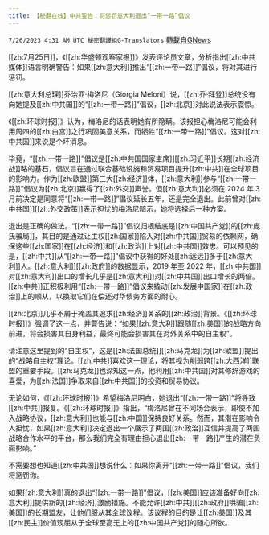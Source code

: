 ```yaml
---
title: 【秘翻在线】中共警告：将惩罚意大利退出“一带一路”倡议
---
```

`7/26/2023 4:31 AM UTC 秘密翻譯組G-Translators` [轉載自GNews](https://gnews.org/articles/1488246)

[[zh:7月25日]]，《[[zh:华盛顿观察家报]]》发表评论员文章，分析指出[[zh:中共媒体]]语言明确警告：如果[[zh:意大利]]推出“[[zh:一带一路]]”倡议，将对其进行惩罚。

[[zh:意大利总理]]乔治亚·梅洛尼（Giorgia Meloni）说，[[zh:乔·拜登]]总统没有向她提及[[zh:中共国]]的“[[zh:一带一路]]”倡议，[[zh:北京]]对此说法表示震惊。

《[[zh:环球时报]]》认为，梅洛尼的话表明她有所隐瞒。该报担心梅洛尼可能会利用周四的[[zh:白宫]]之行巩固美意关系，而牺牲“[[zh:一带一路]]”倡议。这对[[zh:中共国]]来说是个坏消息。

毕竟，“[[zh:一带一路]]”倡议是[[zh:中共国国家主席]][[zh:习近平]]长期[[zh:经济战]]略的基石，倡议旨在通过联合基础设施和贸易项目提升[[zh:中共]]在全球项目的影响力。作为[[zh:欧盟]]第三大[[zh:经济]]体，[[zh:意大利]]参与“[[zh:一带一路]]”倡议为[[zh:北京]]赢得了[[zh:外交]]声誉。但[[zh:意大利]]必须在 2024 年 3 月前决定是同意将“[[zh:一带一路]]”倡议延长五年，还是完全退出。此前曾对[[zh:中共国]][[zh:外交政策]]表示担忧的梅洛尼暗示，她将选择后一种方案。

退出是正确的做法。“[[zh:一带一路]]”倡议归根结底是[[zh:中国共产党]]的[[zh:庞氏骗局]]，其目的是通过让主权[[zh:国家]]陷入对[[zh:中共国]]贸易的依赖网，确保这些[[zh:国家]]在[[zh:经济]]和[[zh:政治]]上对[[zh:中共国]]效忠。可以预见的是，[[zh:中共]]从“[[zh:一带一路]]”倡议中获得的好处[[zh:远远]]多于[[zh:意大利]]人。[[zh:意大利]][[zh:政府]]的数据显示，2019 年至 2022 年，[[zh:中共国]]对[[zh:意大利]]出口的增长几乎是[[zh:意大利]]对[[zh:中共国]]出口增长的两倍。[[zh:中共]]正积极利用“[[zh:一带一路]]”倡议来撬动[[zh:发展中国家]]在[[zh:政治]]上的顺从，以换取它们在偿还对华债务方面的耐心。

[[zh:北京]]几乎不屑于掩盖其追求[[zh:经济]]关系的[[zh:政治]]背景。《[[zh:环球时报]]》强调了这一点，并警告说：“如果[[zh:意大利]]跟随[[zh:美国]]的战略方向前进，将会损害其自身利益，最终可能会损害其在对外关系中的自主权”。

请注意这里提到的“自主权”，这是[[zh:法国总统]][[zh:马克龙]]为[[zh:欧盟]]提出的“战略自主权”理论。[[zh:中共]]喜欢这一理论，将其视为削弱跨[[zh:大西洋]]联盟的重要手段。[[zh:马克龙]]也深知这一点，他利用[[zh:中共国]]对其修辞游戏的喜爱，为[[zh:法国]]争取来自[[zh:中共国]]的投资和贸易协议。

无论如何，《[[zh:环球时报]]》希望梅洛尼明白，她退出“[[zh:一带一路]]”将导致[[zh:中共]]报复。《[[zh:环球时报]]》指出，“梅洛尼曾在不同场合表示，即使不加入战略协议，[[zh:意大利]]也能与[[zh:中国]]保持良好关系。然而，其潜在影响令人担忧，如果[[zh:意大利]]决定退出一个展示了两国[[zh:政治]]互信并提高了两国战略合作水平的平台，那么我们完全有理由担心退出[[zh:一带一路]]产生的潜在负面影响。”

不需要想也知道[[zh:中共国]]想说什么：如果你离开“[[zh:一带一路]]”倡议，我们将惩罚你。

如果[[zh:意大利]]真的退出“[[zh:一带一路]]”倡议，[[zh:美国]]应该准备好向[[zh:意大利]]提供新的[[zh:经济]]激励措施。不能允许[[zh:中共]][[zh:政府]]哄骗[[zh:美国]]的长期盟友，让他们服从其全球议程。该议程的目的是让[[zh:美国]]及其[[zh:民主]]价值观屈从于全球至高无上的[[zh:中国共产党]]的随心所欲。
